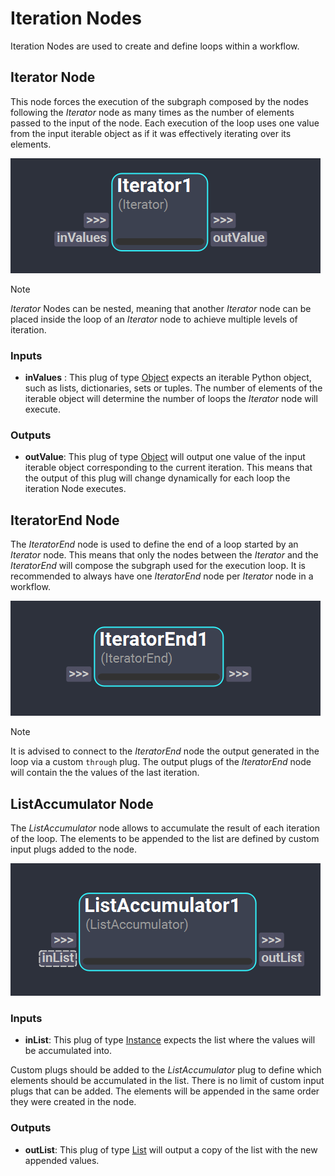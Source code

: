 # Iteration Nodes

Iteration Nodes are used to create and define loops within a workflow. 

## Iterator Node

This node forces the execution of the subgraph composed by the nodes following the *Iterator* node as many times as the number of elements passed to the input of the node. Each execution of the loop uses one value from the input iterable object as if it was effectively iterating over its elements.


![Iterator Node](../../images/nodes/iterator.png) 

>[!NOTE]
> *Iterator* Nodes can be nested, meaning that another *Iterator* node can be placed inside the loop of an *Iterator* node to achieve multiple levels of iteration.

### Inputs

- **inValues** : This plug of type [Object](../nodes/#plugs) expects an iterable Python object, such as lists, dictionaries, sets or tuples. The number of elements of the iterable object will determine the number of loops the *Iterator* node will execute.

### Outputs

- **outValue**: This plug of type [Object](../nodes/#plugs) will output one value of the input iterable object corresponding to the current iteration. This means that the output of this plug will change dynamically for each loop the iteration Node executes. 


## IteratorEnd Node
The *IteratorEnd* node is used to define the end of a loop started by an *Iterator* node. This means that only the nodes between the *Iterator* and the *IteratorEnd* will compose the subgraph used for the execution loop. It is recommended to always have one *IteratorEnd* node per *Iterator* node in a workflow.


![IteratorEnd Node](../../images/nodes/iteratorEnd.png)  

>[!NOTE]
> It is advised to connect to the *IteratorEnd* node the output generated in the loop via a custom `through` plug. The output plugs of the *IteratorEnd* node will contain the the values of the last iteration. 

## ListAccumulator Node
The *ListAccumulator* node allows to accumulate the result of each iteration of the loop. The elements to be appended to the list are defined by custom input plugs added to the node.

![ListAccumulator Node](../../images/nodes/listAccumulator.png)  

### Inputs

- **inList**: This plug of type [Instance](../nodes/#plugs) expects the list where the values will be accumulated into.

Custom plugs should be added to the *ListAccumulator* plug to define which elements should be accumulated in the list. There is no limit of custom input plugs that can be added. The elements will be appended in the same order they were created in the node. 

### Outputs

- **outList**: This plug of type [List](../nodes/#plugs) will output a copy of the list with the new appended values.

<!-- ### Examples

This section is reserved to an example video of how to use the Iterators nodes.

 -->